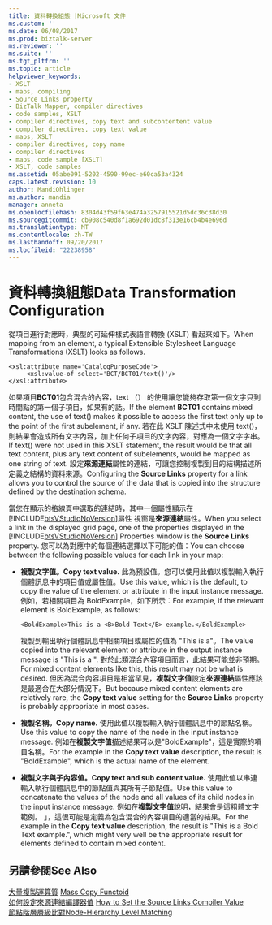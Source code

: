 ```yaml
---
title: 資料轉換組態 |Microsoft 文件
ms.custom: ''
ms.date: 06/08/2017
ms.prod: biztalk-server
ms.reviewer: ''
ms.suite: ''
ms.tgt_pltfrm: ''
ms.topic: article
helpviewer_keywords:
- XSLT
- maps, compiling
- Source Links property
- BizTalk Mapper, compiler directives
- code samples, XSLT
- compiler directives, copy text and subcontentent value
- compiler directives, copy text value
- maps, XSLT
- compiler directives, copy name
- compiler directives
- maps, code sample [XSLT]
- XSLT, code samples
ms.assetid: 05abe091-5202-4590-99ec-e60ca53a4324
caps.latest.revision: 10
author: MandiOhlinger
ms.author: mandia
manager: anneta
ms.openlocfilehash: 8304d43f59f63e474a3257915521d5dc36c38d30
ms.sourcegitcommit: cb908c540d8f1a692d01dc8f313e16cb4b4e696d
ms.translationtype: MT
ms.contentlocale: zh-TW
ms.lasthandoff: 09/20/2017
ms.locfileid: "22238958"
---
```

# <a name="data-transformation-configuration"></a><span data-ttu-id="a9647-102">資料轉換組態</span><span class="sxs-lookup"><span data-stu-id="a9647-102">Data Transformation Configuration</span></span>
<span data-ttu-id="a9647-103">從項目進行對應時，典型的可延伸樣式表語言轉換 (XSLT) 看起來如下。</span><span class="sxs-lookup"><span data-stu-id="a9647-103">When mapping from an element, a typical Extensible Stylesheet Language Transformations (XSLT) looks as follows.</span></span>  
  
```  
<xsl:attribute name='CatalogPurposeCode'>  
     <xsl:value-of select='BCT/BCT01/text()'/>  
</xsl:attribute>  
```  
  
 <span data-ttu-id="a9647-104">如果項目**BCT01**包含混合的內容，text （） 的使用讓您能夠存取第一個文字只到時間點的第一個子項目，如果有的話。</span><span class="sxs-lookup"><span data-stu-id="a9647-104">If the element **BCT01** contains mixed content, the use of text() makes it possible to access the first text only up to the point of the first subelement, if any.</span></span> <span data-ttu-id="a9647-105">若在此 XSLT 陳述式中未使用 text()，則結果會造成所有文字內容，加上任何子項目的文字內容，對應為一個文字字串。</span><span class="sxs-lookup"><span data-stu-id="a9647-105">If text() were not used in this XSLT statement, the result would be that all text content, plus any text content of subelements, would be mapped as one string of text.</span></span> <span data-ttu-id="a9647-106">設定**來源連結**屬性的連結，可讓您控制複製到目的結構描述所定義之結構的資料來源。</span><span class="sxs-lookup"><span data-stu-id="a9647-106">Configuring the **Source Links** property for a link allows you to control the source of the data that is copied into the structure defined by the destination schema.</span></span>  
  
 <span data-ttu-id="a9647-107">當您在顯示的格線頁中選取的連結時，其中一個屬性顯示在[!INCLUDE[btsVStudioNoVersion](../includes/btsvstudionoversion-md.md)]屬性 視窗是**來源連結**屬性。</span><span class="sxs-lookup"><span data-stu-id="a9647-107">When you select a link in the displayed grid page, one of the properties displayed in the [!INCLUDE[btsVStudioNoVersion](../includes/btsvstudionoversion-md.md)] Properties window is the **Source Links** property.</span></span> <span data-ttu-id="a9647-108">您可以為對應中的每個連結選擇以下可能的值：</span><span class="sxs-lookup"><span data-stu-id="a9647-108">You can choose between the following possible values for each link in your map:</span></span>  
  
-   <span data-ttu-id="a9647-109">**複製文字值。**</span><span class="sxs-lookup"><span data-stu-id="a9647-109">**Copy text value.**</span></span> <span data-ttu-id="a9647-110">此為預設值。您可以使用此值以複製輸入執行個體訊息中的項目值或屬性值。</span><span class="sxs-lookup"><span data-stu-id="a9647-110">Use this value, which is the default, to copy the value of the element or attribute in the input instance message.</span></span> <span data-ttu-id="a9647-111">例如，若相關項目為 BoldExample，如下所示：</span><span class="sxs-lookup"><span data-stu-id="a9647-111">For example, if the relevant element is BoldExample, as follows:</span></span>  
  
    ```  
    <BoldExample>This is a <B>Bold Text</B> example.</BoldExample>  
    ```  
  
     <span data-ttu-id="a9647-112">複製到輸出執行個體訊息中相關項目或屬性的值為 "This is a"。</span><span class="sxs-lookup"><span data-stu-id="a9647-112">The value copied into the relevant element or attribute in the output instance message is "This is a ".</span></span> <span data-ttu-id="a9647-113">對於此類混合內容項目而言，此結果可能並非預期。</span><span class="sxs-lookup"><span data-stu-id="a9647-113">For mixed content elements like this, this result may not be what is desired.</span></span> <span data-ttu-id="a9647-114">但因為混合內容項目是相當罕見，**複製文字值**設定**來源連結**屬性應該是最適合在大部分情況下。</span><span class="sxs-lookup"><span data-stu-id="a9647-114">But because mixed content elements are relatively rare, the **Copy text value** setting for the **Source Links** property is probably appropriate in most cases.</span></span>  
  
-   <span data-ttu-id="a9647-115">**複製名稱。**</span><span class="sxs-lookup"><span data-stu-id="a9647-115">**Copy name.**</span></span> <span data-ttu-id="a9647-116">使用此值以複製輸入執行個體訊息中的節點名稱。</span><span class="sxs-lookup"><span data-stu-id="a9647-116">Use this value to copy the name of the node in the input instance message.</span></span> <span data-ttu-id="a9647-117">例如在**複製文字值**描述結果可以是"BoldExample"，這是實際的項目名稱。</span><span class="sxs-lookup"><span data-stu-id="a9647-117">For the example in the **Copy text value** description, the result is "BoldExample", which is the actual name of the element.</span></span>  
  
-   <span data-ttu-id="a9647-118">**複製文字與子內容值。**</span><span class="sxs-lookup"><span data-stu-id="a9647-118">**Copy text and sub content value.**</span></span> <span data-ttu-id="a9647-119">使用此值以串連輸入執行個體訊息中的節點值與其所有子節點值。</span><span class="sxs-lookup"><span data-stu-id="a9647-119">Use this value to concatenate the values of the node and all values of its child nodes in the input instance message.</span></span> <span data-ttu-id="a9647-120">例如在**複製文字值**說明，結果會是這粗體文字範例。 」，這很可能是定義為包含混合的內容項目的適當的結果。</span><span class="sxs-lookup"><span data-stu-id="a9647-120">For the example in the **Copy text value** description, the result is "This is a Bold Text example.", which might very well be the appropriate result for elements defined to contain mixed content.</span></span>  
  
## <a name="see-also"></a><span data-ttu-id="a9647-121">另請參閱</span><span class="sxs-lookup"><span data-stu-id="a9647-121">See Also</span></span>  
 <span data-ttu-id="a9647-122">[大量複製運算質](../core/mass-copy-functoid.md) </span><span class="sxs-lookup"><span data-stu-id="a9647-122">[Mass Copy Functoid](../core/mass-copy-functoid.md) </span></span>  
 <span data-ttu-id="a9647-123">[如何設定來源連結編譯器值](../core/how-to-set-the-source-links-compiler-value.md) </span><span class="sxs-lookup"><span data-stu-id="a9647-123">[How to Set the Source Links Compiler Value](../core/how-to-set-the-source-links-compiler-value.md) </span></span>  
 [<span data-ttu-id="a9647-124">節點階層層級比對</span><span class="sxs-lookup"><span data-stu-id="a9647-124">Node-Hierarchy Level Matching</span></span>](../core/node-hierarchy-level-matching.md)